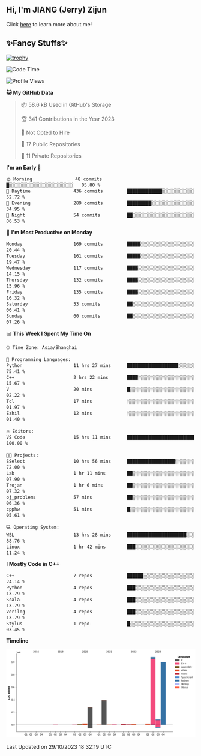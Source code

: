 ## Hi, I'm JIANG (Jerry) Zijun

Click [here](https://jzjerry.github.io/about/) to learn more about me!

## ✨Fancy Stuffs✨
[![trophy](https://github-profile-trophy.vercel.app/?username=jzjerry&theme=onedark)](https://github.com/ryo-ma/github-profile-trophy)
<!--START_SECTION:waka-->
![Code Time](http://img.shields.io/badge/Code%20Time-81%20hrs%2023%20mins-blue)

![Profile Views](http://img.shields.io/badge/Profile%20Views-0-blue)

**🐱 My GitHub Data** 

> 📦 58.6 kB Used in GitHub's Storage 
 > 
> 🏆 341 Contributions in the Year 2023
 > 
> 🚫 Not Opted to Hire
 > 
> 📜 17 Public Repositories 
 > 
> 🔑 11 Private Repositories 
 > 
**I'm an Early 🐤** 

```text
🌞 Morning                48 commits          █░░░░░░░░░░░░░░░░░░░░░░░░   05.80 % 
🌆 Daytime                436 commits         █████████████░░░░░░░░░░░░   52.72 % 
🌃 Evening                289 commits         █████████░░░░░░░░░░░░░░░░   34.95 % 
🌙 Night                  54 commits          ██░░░░░░░░░░░░░░░░░░░░░░░   06.53 % 
```
📅 **I'm Most Productive on Monday** 

```text
Monday                   169 commits         █████░░░░░░░░░░░░░░░░░░░░   20.44 % 
Tuesday                  161 commits         █████░░░░░░░░░░░░░░░░░░░░   19.47 % 
Wednesday                117 commits         ████░░░░░░░░░░░░░░░░░░░░░   14.15 % 
Thursday                 132 commits         ████░░░░░░░░░░░░░░░░░░░░░   15.96 % 
Friday                   135 commits         ████░░░░░░░░░░░░░░░░░░░░░   16.32 % 
Saturday                 53 commits          ██░░░░░░░░░░░░░░░░░░░░░░░   06.41 % 
Sunday                   60 commits          ██░░░░░░░░░░░░░░░░░░░░░░░   07.26 % 
```


📊 **This Week I Spent My Time On** 

```text
🕑︎ Time Zone: Asia/Shanghai

💬 Programming Languages: 
Python                   11 hrs 27 mins      ███████████████████░░░░░░   75.41 % 
C++                      2 hrs 22 mins       ████░░░░░░░░░░░░░░░░░░░░░   15.67 % 
V                        20 mins             █░░░░░░░░░░░░░░░░░░░░░░░░   02.22 % 
Tcl                      17 mins             ░░░░░░░░░░░░░░░░░░░░░░░░░   01.97 % 
Ezhil                    12 mins             ░░░░░░░░░░░░░░░░░░░░░░░░░   01.40 % 

🔥 Editors: 
VS Code                  15 hrs 11 mins      █████████████████████████   100.00 % 

🐱‍💻 Projects: 
SSelect                  10 hrs 56 mins      ██████████████████░░░░░░░   72.00 % 
Lab                      1 hr 11 mins        ██░░░░░░░░░░░░░░░░░░░░░░░   07.90 % 
Trojan                   1 hr 6 mins         ██░░░░░░░░░░░░░░░░░░░░░░░   07.32 % 
oj_problems              57 mins             ██░░░░░░░░░░░░░░░░░░░░░░░   06.36 % 
cpphw                    51 mins             █░░░░░░░░░░░░░░░░░░░░░░░░   05.61 % 

💻 Operating System: 
WSL                      13 hrs 28 mins      ██████████████████████░░░   88.76 % 
Linux                    1 hr 42 mins        ███░░░░░░░░░░░░░░░░░░░░░░   11.24 % 
```

**I Mostly Code in C++** 

```text
C++                      7 repos             ██████░░░░░░░░░░░░░░░░░░░   24.14 % 
Python                   4 repos             ███░░░░░░░░░░░░░░░░░░░░░░   13.79 % 
Scala                    4 repos             ███░░░░░░░░░░░░░░░░░░░░░░   13.79 % 
Verilog                  4 repos             ███░░░░░░░░░░░░░░░░░░░░░░   13.79 % 
Stylus                   1 repo              █░░░░░░░░░░░░░░░░░░░░░░░░   03.45 % 
```



**Timeline**

![Lines of Code chart](https://raw.githubusercontent.com/Jzjerry/Jzjerry/main/assets/bar_graph.png)


 Last Updated on 29/10/2023 18:32:19 UTC
<!--END_SECTION:waka-->
